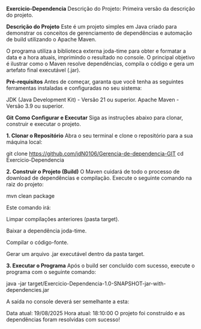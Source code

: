 **Exercicio-Dependencia**
Descrição do Projeto: Primeira versão da descrição do projeto.


**Descrição do Projeto**
Este é um projeto simples em Java criado para demonstrar os conceitos de gerenciamento de dependências e automação de build utilizando o Apache Maven.

O programa utiliza a biblioteca externa joda-time para obter e formatar a data e a hora atuais, imprimindo o resultado no console. O principal objetivo é ilustrar como o Maven resolve dependências, compila o código e gera um artefato final executável (.jar).


**Pré-requisitos**
Antes de começar, garanta que você tenha as seguintes ferramentas instaladas e configuradas no seu sistema:

JDK (Java Development Kit) - Versão 21 ou superior.
Apache Maven - Versão 3.9 ou superior.


**Git**
**Como Configurar e Executar**
Siga as instruções abaixo para clonar, construir e executar o projeto.


**1. Clonar o Repositório**
Abra o seu terminal e clone o repositório para a sua máquina local:

git clone https://github.com/jdN0106/Gerencia-de-dependencia-GIT
cd Exercicio-Dependencia


**2. Construir o Projeto (Build)**
O Maven cuidará de todo o processo de download de dependências e compilação. Execute o seguinte comando na raiz do projeto:

mvn clean package

Este comando irá:

Limpar compilações anteriores (pasta target).

Baixar a dependência joda-time.

Compilar o código-fonte.

Gerar um arquivo .jar executável dentro da pasta target.

**3. Executar o Programa**
Após o build ser concluído com sucesso, execute o programa com o seguinte comando:

java -jar target/Exercicio-Dependencia-1.0-SNAPSHOT-jar-with-dependencies.jar

A saída no console deverá ser semelhante a esta:

Data atual: 19/08/2025
Hora atual: 18:10:00
O projeto foi construído e as dependências foram resolvidas com sucesso!
